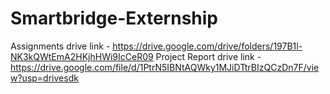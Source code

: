 # Smartbridge-Externship
Assignments drive link - https://drive.google.com/drive/folders/197B1l-NK3kQWtEmA2HKjhHWi9IcCeR09
Project Report drive link - https://drive.google.com/file/d/1PtrN5IBNtAQWky1MJiDTtrBIzQCzDn7F/view?usp=drivesdk
